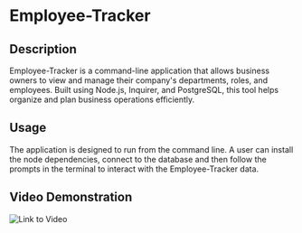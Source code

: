 # Employee-Tracker

## Description
Employee-Tracker is a command-line application that allows business owners to view and manage their company's departments, roles, and employees. Built using Node.js, Inquirer, and PostgreSQL, this tool helps organize and plan business operations efficiently. 

## Usage 
The application is designed to run from the command line. A user can install the node dependencies, connect to the database and then follow the prompts in the terminal to interact with the Employee-Tracker data. 

## Video Demonstration
![Link to Video](https://drive.google.com/file/d/1lxiRq7z8vzTkgfTCElCj7e5kapEn9oA4/view?usp=sharing)


